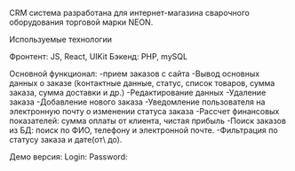 CRM система разработана для интернет-магазина сварочного оборудования торговой марки NEON.

Используемые технологии

Фронтент: JS, React, UIKit
Бэкенд: PHP, mySQL

Основной функционал:
-прием заказов с сайта
-Вывод основных данных о заказе (kонтактные данные, статус, список товаров, сумма заказа, сумма доставки  и др.)
-Редактирование данных
-Удаление заказа
-Добавление нового заказа 
-Уведомление пользователя на электронную почту о изменении статуса заказа
-Рассчет финансовых показателей: сумма оплаты от клиента, чистая прибыль
-Поиск заказов из БД: поиск по ФИО, телефону и электронной почте.
-Фильтрация по статусу заказа и дате(от\ до).

Демо версия:
Login:
Password:
